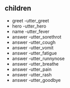 
## children
* greet
  -utter_greet
* hero
  -utter_hero
* name
  -utter_fever
* answer
  -utter_sorethrot
* answer
  -utter_cough
* answer
  -utter_vomit
* answer
  -utter_fatigue
* answer
  -utter_runnynose
* answer
  -utter_breathe
* answer
  -utter_pain
* answer
  -utter_rash
* answer
  -utter_goodbye

